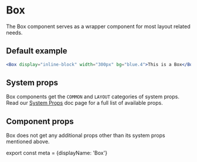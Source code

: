 # Box

The Box component serves as a wrapper component for most layout related needs.

## Default example

```.jsx
<Box display="inline-block" width="300px" bg="blue.4">This is a Box</Box>
```

## System props


Box components get the `COMMON` and `LAYOUT` categories of system props. Read our [System Props](/components/docs/system-props) doc page for a full list of available props.

## Component props

Box does not get any additional props other than its system props mentioned above.


export const meta = {displayName: 'Box'}

